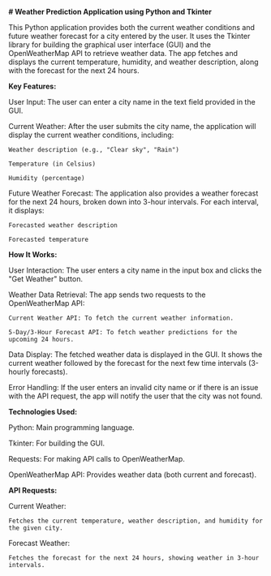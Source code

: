 **# Weather Prediction Application using Python and Tkinter**

This Python application provides both the current weather conditions and future weather forecast for a city entered by the user. It uses the Tkinter library for building the graphical user interface (GUI) and the OpenWeatherMap API to retrieve weather data. The app fetches and displays the current temperature, humidity, and weather description, along with the forecast for the next 24 hours.

**Key Features:**

User Input: The user can enter a city name in the text field provided in the GUI.

Current Weather: After the user submits the city name, the application will display the current weather conditions, including:

    Weather description (e.g., "Clear sky", "Rain")

    Temperature (in Celsius)

    Humidity (percentage)

Future Weather Forecast: The application also provides a weather forecast for the next 24 hours, broken down into 3-hour intervals. For each interval, it displays:

    Forecasted weather description

    Forecasted temperature

**How It Works:**

User Interaction: The user enters a city name in the input box and clicks the "Get Weather" button.

Weather Data Retrieval: The app sends two requests to the OpenWeatherMap API:

    Current Weather API: To fetch the current weather information.

    5-Day/3-Hour Forecast API: To fetch weather predictions for the upcoming 24 hours.

Data Display: The fetched weather data is displayed in the GUI. It shows the current weather followed by the forecast for the next few time intervals (3-hourly forecasts).

Error Handling: If the user enters an invalid city name or if there is an issue with the API request, the app will notify the user that the city was not found.

**Technologies Used:**

Python: Main programming language.

Tkinter: For building the GUI.

Requests: For making API calls to OpenWeatherMap.

OpenWeatherMap API: Provides weather data (both current and forecast).

**API Requests:**

Current Weather:

    Fetches the current temperature, weather description, and humidity for the given city.

Forecast Weather:

    Fetches the forecast for the next 24 hours, showing weather in 3-hour intervals.  
